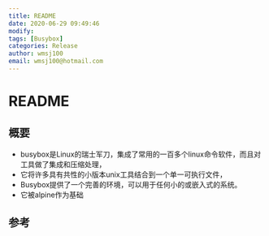 ```yaml
---
title: README
date: 2020-06-29 09:49:46
modify: 
tags: [Busybox]
categories: Release
author: wmsj100
email: wmsj100@hotmail.com
---
```


# README

## 概要

- busybox是Linux的瑞士军刀，集成了常用的一百多个linux命令软件，而且对工具做了集成和压缩处理，
- 它将许多具有共性的小版本unix工具结合到一个单一可执行文件，
- Busybox提供了一个完善的环境，可以用于任何小的或嵌入式的系统。
- 它被alpine作为基础

## 参考

